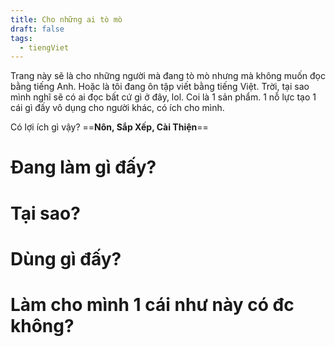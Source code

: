 ```yaml
---
title: Cho những ai tò mò
draft: false
tags:
  - tiengViet
---
```

Trang này sẽ là cho những người mà đang tò mò nhưng mà không muốn đọc bằng tiếng Anh.
Hoặc là tôi đang ôn tập viết bằng tiếng Việt.
Trời, tại sao mình nghĩ sẽ có ai đọc bất cứ gì ở đây, lol.
Coi là 1 sản phẩm. 1 nỗ lực tạo 1 cái gì đấy vô dụng cho người khác, có ích cho mình.

Có lợi ích gì vậy?
==**Nôn, Sắp Xếp, Cài Thiện**==

# Đang làm gì đấy?

# Tại sao?

# Dùng gì đấy?

# Làm cho mình 1 cái như này có đc không?
